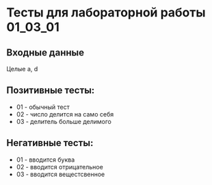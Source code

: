 # Тесты для лабораторной работы 01_03_01

## Входные данные
Целые a, d

## Позитивные тесты:
- 01 - обычный тест
- 02 - число делится на само себя
- 03 - делитель больше делимого

## Негативные тесты:
- 01 - вводится буква
- 02 - вводится отрицательное
- 03 - вводится вещестсвенное
